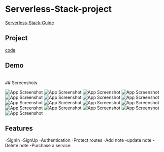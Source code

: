 # Serverless-Stack-project

[Serverless-Stack-Guide](https://dd0cc7eeasztl.cloudfront.net/)

## Project

[code](Serverless-project)

## Demo

<br>
## Screenshots

![App Screenshot](_1.PNG)
![App Screenshot](_2.PNG)
![App Screenshot](_3.PNG)
![App Screenshot](_4.PNG)
![App Screenshot](_5.PNG)
![App Screenshot](_6.PNG)
![App Screenshot](_7.PNG)
![App Screenshot](_8.PNG)
![App Screenshot](_9.PNG)
![App Screenshot](_10.PNG)
![App Screenshot](_11.PNG)
![App Screenshot](_12.PNG)
![App Screenshot](_13.PNG)
![App Screenshot](_14.PNG)
![App Screenshot](_15.PNG)
![App Screenshot](_16.PNG)
![App Screenshot](_17.PNG)

## Features

-SignIn
-SignUp
-Authentication
-Protect routes
-Add note
-update note
-Delete note
-Purchase a service
